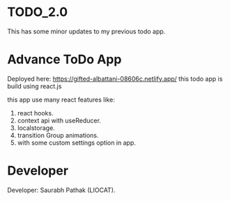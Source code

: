 # TODO_2.0
This has some minor updates to my previous todo app.

# Advance ToDo App
Deployed here: https://gifted-albattani-08606c.netlify.app/
this todo app is build using react.js 

this app use many react features like:
1. react hooks.
2. context api with useReducer.
3. localstorage.
4. transition Group animations.
5. with some custom settings option in app.

# Developer
Developer: Saurabh Pathak (LIOCAT).
